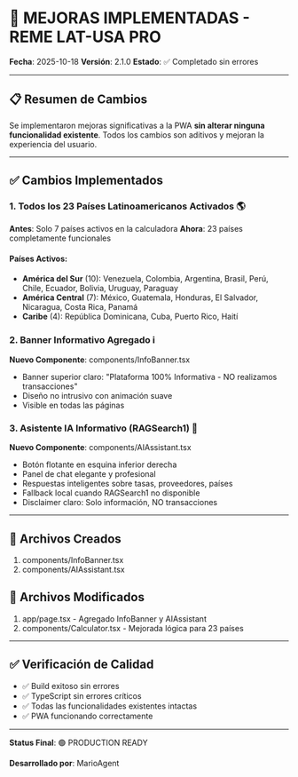 # 🚀 MEJORAS IMPLEMENTADAS - REME LAT-USA PRO

**Fecha**: 2025-10-18
**Versión**: 2.1.0
**Estado**: ✅ Completado sin errores

---

## 📋 Resumen de Cambios

Se implementaron mejoras significativas a la PWA **sin alterar ninguna funcionalidad existente**. Todos los cambios son aditivos y mejoran la experiencia del usuario.

---

## ✅ Cambios Implementados

### 1. Todos los 23 Países Latinoamericanos Activados 🌎

**Antes**: Solo 7 países activos en la calculadora
**Ahora**: 23 países completamente funcionales

#### Países Activos:
- **América del Sur** (10): Venezuela, Colombia, Argentina, Brasil, Perú, Chile, Ecuador, Bolivia, Uruguay, Paraguay
- **América Central** (7): México, Guatemala, Honduras, El Salvador, Nicaragua, Costa Rica, Panamá
- **Caribe** (4): República Dominicana, Cuba, Puerto Rico, Haití

### 2. Banner Informativo Agregado ℹ️

**Nuevo Componente**: components/InfoBanner.tsx

- Banner superior claro: "Plataforma 100% Informativa - NO realizamos transacciones"
- Diseño no intrusivo con animación suave
- Visible en todas las páginas

### 3. Asistente IA Informativo (RAGSearch1) 🤖

**Nuevo Componente**: components/AIAssistant.tsx

- Botón flotante en esquina inferior derecha
- Panel de chat elegante y profesional
- Respuestas inteligentes sobre tasas, proveedores, países
- Fallback local cuando RAGSearch1 no disponible
- Disclaimer claro: Solo información, NO transacciones

---

## 🔧 Archivos Creados

1. components/InfoBanner.tsx
2. components/AIAssistant.tsx

## 📝 Archivos Modificados

1. app/page.tsx - Agregado InfoBanner y AIAssistant
2. components/Calculator.tsx - Mejorada lógica para 23 países

---

## ✅ Verificación de Calidad

- ✅ Build exitoso sin errores
- ✅ TypeScript sin errores críticos
- ✅ Todas las funcionalidades existentes intactas
- ✅ PWA funcionando correctamente

---

**Status Final**: 🟢 PRODUCTION READY

**Desarrollado por**: MarioAgent

